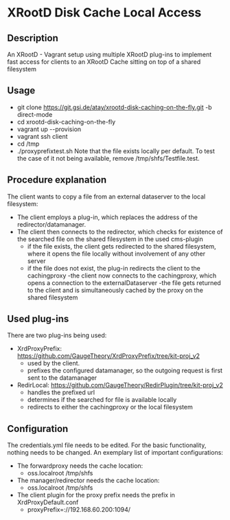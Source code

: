 # XRootD Disk Cache Local Access

## Description
An XRootD - Vagrant setup using multiple XRootD plug-ins to implement fast access for clients to an XRootD Cache sitting on top of a shared filesystem

## Usage
- git clone https://git.gsi.de/atay/xrootd-disk-caching-on-the-fly.git -b direct-mode
- cd xrootd-disk-caching-on-the-fly
- vagrant up --provision
- vagrant ssh client
- cd /tmp
- ./proxyprefixtest.sh
Note that the file exists locally per default. To test the case of it not being available, remove /tmp/shfs/Testfile.test.

## Procedure explanation
The client wants to copy a file from an external dataserver to the local filesystem:
- The client employs a plug-in, which replaces the address of the redirector/datamanager.
- The client then connects to the redirector, which checks for existence of the searched file on the shared filesystem in the used cms-plugin
	- if the file exists, the client gets redirected to the shared filesystem, where it opens the file locally without involvement of any other server
	- if the file does not exist, the plug-in redirects the client to the cachingproxy
		-the client now connects to the cachingproxy, which opens a connection to the externalDataserver
		-the file gets returned to the client and is simultaneously cached by the proxy on the shared filesystem

## Used plug-ins
There are two plug-ins being used:
- XrdProxyPrefix: https://github.com/GaugeTheory/XrdProxyPrefix/tree/kit-proj_v2
	- used by the client.
	- prefixes the configured datamanager, so the outgoing request is first sent to the datamanager
- RedirLocal: https://github.com/GaugeTheory/RedirPlugin/tree/kit-proj_v2
	- handles the prefixed url
	- determines if the searched for file is available locally
	- redirects to either the cachingproxy or the local filesystem

## Configuration
The credentials.yml file needs to be edited. For the basic functionality, nothing needs to be changed.
An exemplary list of important configurations:
- The forwardproxy needs the cache location:
	- oss.localroot /tmp/shfs
- The manager/redirector needs the cache location:
	- oss.localroot /tmp/shfs
- The client plugin for the proxy prefix needs the prefix in XrdProxyDefault.conf
	- proxyPrefix=://192.168.60.200:1094/
